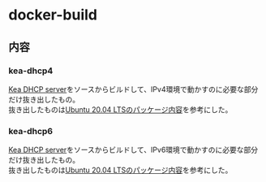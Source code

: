 # docker-build
## 内容
### kea-dhcp4
[Kea DHCP server](https://www.isc.org/kea/)をソースからビルドして、IPv4環境で動かすのに必要な部分だけ抜き出したもの。<br />
抜き出したものは[Ubuntu 20.04 LTSのパッケージ内容](https://packages.ubuntu.com/focal/amd64/kea-dhcp4-server/filelist)を参考にした。

### kea-dhcp6
[Kea DHCP server](https://www.isc.org/kea/)をソースからビルドして、IPv6環境で動かすのに必要な部分だけ抜き出したもの。<br />
抜き出したものは[Ubuntu 20.04 LTSのパッケージ内容](https://packages.ubuntu.com/focal/amd64/kea-dhcp6-server/filelist)を参考にした。
